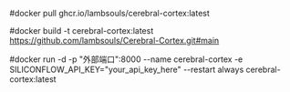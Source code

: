 #docker pull ghcr.io/lambsouls/cerebral-cortex:latest

#docker build -t cerebral-cortex:latest https://github.com/lambsouls/Cerebral-Cortex.git#main

#docker run -d -p "外部端口":8000 --name cerebral-cortex -e SILICONFLOW_API_KEY="your_api_key_here" --restart always cerebral-cortex:latest
